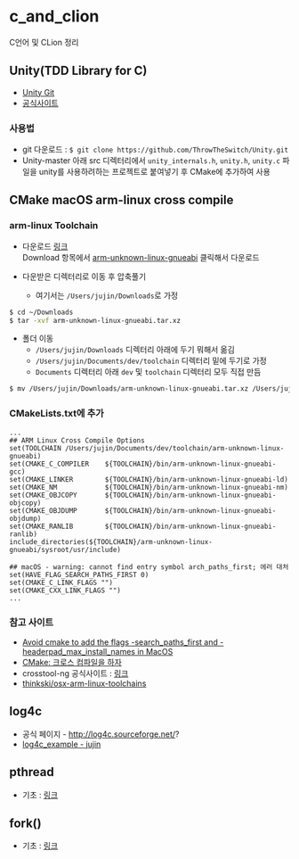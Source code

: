 # c_and_clion
C언어 및 CLion 정리

## Unity(TDD Library for C)
* [Unity Git](https://github.com/ThrowTheSwitch/Unity)
* [공식사이트](http://www.throwtheswitch.org/)

### 사용법
* git 다운로드 : `$ git clone https://github.com/ThrowTheSwitch/Unity.git`
* Unity-master 아래 src 디렉터리에서 `unity_internals.h`, `unity.h`, `unity.c` 파일을 unity를 사용하려하는 프로젝트로 붙여넣기 후 CMake에 추가하여 사용

## CMake macOS arm-linux cross compile
### arm-linux Toolchain  
* 다운로드 [링크](https://github.com/thinkski/osx-arm-linux-toolchains)   
Download 항목에서 [arm-unknown-linux-gnueabi](https://github.com/thinkski/osx-arm-linux-toolchains/releases/download/8.3.0/arm-unknown-linux-gnueabi.tar.xz) 클릭해서 다운로드

* 다운받은 디렉터리로 이동 후 압축풀기
    - 여기서는 `/Users/jujin/Downloads`로 가정
```bash
$ cd ~/Downloads
$ tar -xvf arm-unknown-linux-gnueabi.tar.xz
```
* 폴더 이동
    - `/Users/jujin/Downloads` 디렉터리 아래에 두기 뭐해서 옮김 
    - `/Users/jujin/Documents/dev/toolchain` 디렉터리 밑에 두기로 가정
    - `Documents` 디렉터리 아래 `dev` 및 `toolchain` 디렉터리 모두 직접 만듬
```bash
$ mv /Users/jujin/Downloads/arm-unknown-linux-gnueabi.tar.xz /Users/jujin/Documents/dev/toolchain/
```

### CMakeLists.txt에 추가
```text
...
## ARM Linux Cross Compile Options
set(TOOLCHAIN /Users/jujin/Documents/dev/toolchain/arm-unknown-linux-gnueabi)
set(CMAKE_C_COMPILER    ${TOOLCHAIN}/bin/arm-unknown-linux-gnueabi-gcc)
set(CMAKE_LINKER        ${TOOLCHAIN}/bin/arm-unknown-linux-gnueabi-ld)
set(CMAKE_NM            ${TOOLCHAIN}/bin/arm-unknown-linux-gnueabi-nm)
set(CMAKE_OBJCOPY       ${TOOLCHAIN}/bin/arm-unknown-linux-gnueabi-objcopy)
set(CMAKE_OBJDUMP       ${TOOLCHAIN}/bin/arm-unknown-linux-gnueabi-objdump)
set(CMAKE_RANLIB        ${TOOLCHAIN}/bin/arm-unknown-linux-gnueabi-ranlib)
include_directories(${TOOLCHAIN}/arm-unknown-linux-gnueabi/sysroot/usr/include)

## macOS - warning: cannot find entry symbol arch_paths_first; 에러 대처
set(HAVE_FLAG_SEARCH_PATHS_FIRST 0)
set(CMAKE_C_LINK_FLAGS "")
set(CMAKE_CXX_LINK_FLAGS "")
...
```
### 참고 사이트
* [Avoid cmake to add the flags -search_paths_first and -headerpad_max_install_names in MacOS](https://stackoverflow.com/questions/54482519/avoid-cmake-to-add-the-flags-search-paths-first-and-headerpad-max-install-name)
* [CMake: 크로스 컴파일을 하자](https://codecooking.tistory.com/81)
* crosstool-ng 공식사이트 : [링크](https://crosstool-ng.github.io/)
* [thinkski/osx-arm-linux-toolchains](https://github.com/thinkski/osx-arm-linux-toolchains)

## log4c
* 공식 페이지 - http://log4c.sourceforge.net/?
* [log4c_example - jujin](https://github.com/JuJin1324/log4c_example)

## pthread
* 기초 : [링크](https://bitsoul.tistory.com/156?category=683199)

## fork()
* 기초 : [링크](https://thdev.net/176)
